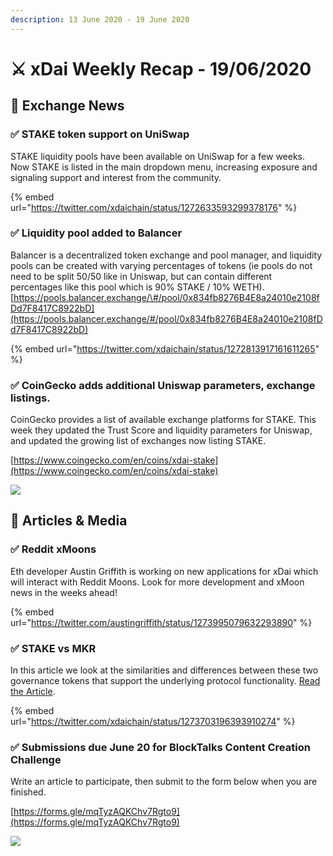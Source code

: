 ```yaml
---
description: 13 June 2020 - 19 June 2020
---
```


# ⚔️ xDai Weekly Recap - 19/06/2020

## 📡 Exchange News

### ✅ **STAKE token support on UniSwap**

STAKE liquidity pools have been available on UniSwap for a few weeks. Now STAKE is listed in the main dropdown menu, increasing exposure and signaling support and interest from the community.

{% embed url="https://twitter.com/xdaichain/status/1272633593299378176" %}

### ✅ **Liquidity pool added to Balancer**

Balancer is a decentralized token exchange and pool manager, and liquidity pools can be created with varying percentages of tokens \(ie pools do not need to be split 50/50 like in Uniswap, but can contain different percentages like this pool which is 90% STAKE / 10% WETH\). [https://pools.balancer.exchange/\#/pool/0x834fb8276B4E8a24010e2108fDd7F8417C8922bD](https://pools.balancer.exchange/#/pool/0x834fb8276B4E8a24010e2108fDd7F8417C8922bD)

{% embed url="https://twitter.com/xdaichain/status/1272813917161611265" %}

### ✅ **CoinGecko adds additional Uniswap parameters, exchange listings.** 

CoinGecko provides a list of available exchange platforms for STAKE. This week they updated the Trust Score and liquidity parameters for Uniswap, and updated the growing list of exchanges now listing STAKE.

[https://www.coingecko.com/en/coins/xdai-stake](https://www.coingecko.com/en/coins/xdai-stake)  

![](../../../../.gitbook/assets/trust%20%281%29.png)

## 📰 Articles & Media

### ✅ Reddit xMoons

Eth developer Austin Griffith is working on new applications for xDai which will interact with Reddit Moons. Look for more development and xMoon news in the weeks ahead!

{% embed url="https://twitter.com/austingriffith/status/1273995079632293890" %}

### ✅ STAKE vs MKR

In this article we look at the similarities and differences between these two governance tokens that support the underlying protocol functionality. [Read the Article](../../comparisons/stake-vs-mkr.md).

{% embed url="https://twitter.com/xdaichain/status/1273703196393910274" %}

### ✅ Submissions due June 20 for BlockTalks Content Creation Challenge 

Write an article to participate, then submit to the form below when you are finished.

[https://forms.gle/mqTyzAQKChv7Rgto9](https://forms.gle/mqTyzAQKChv7Rgto9)

![](../../../../.gitbook/assets/content-creation.png)





